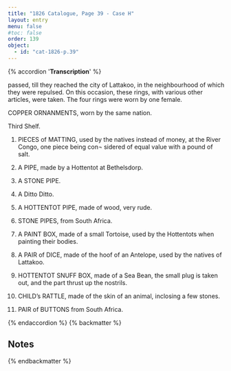 ```yaml
---
title: "1826 Catalogue, Page 39 - Case H"
layout: entry
menu: false
#toc: false
order: 139
object:
  - id: "cat-1826-p.39"
---
```

{% accordion '**Transcription**' %}

passed, till they reached the city of Lattakoo, in the
neighbourhood of which they were repulsed. On this
occasion, these rings, with various other articles, were
taken. The four rings were worn by one female.

COPPER ORNANMENTS, worn by the same nation.


Third Shelf.


1. PIECES of MATTING, used by the natives instead of
money, at the River Congo, one piece being con¬
sidered of equal value with a pound of salt.

2. A PIPE, made by a Hottentot at Bethelsdorp.

3. A STONE PIPE.

4. A Ditto Ditto.

5. A HOTTENTOT PIPE, made of wood, very rude.

6. STONE PIPES, from South Africa.

7. A PAINT BOX, made of a small Tortoise, used by the
Hottentots when painting their bodies.

8. A PAIR of DICE, made of the hoof of an Antelope,
used by the natives of Lattakoo.

9. HOTTENTOT SNUFF BOX, made of a Sea Bean, the
small plug is taken out, and the part thrust up the
nostrils.

10. CHILD’s RATTLE, made of the skin of an animal,
inclosing a few stones.

11. PAIR of BUTTONS from South Africa.

{% endaccordion %}
{% backmatter %}

## Notes

[^1]:
[^2]:
[^3]:
[^4]:
[^5]:
[^6]:
[^7]:
[^8]:
[^9]:
[^10]:
[^11]:
[^12]:
[^13]:
[^14]:

{% endbackmatter %}

